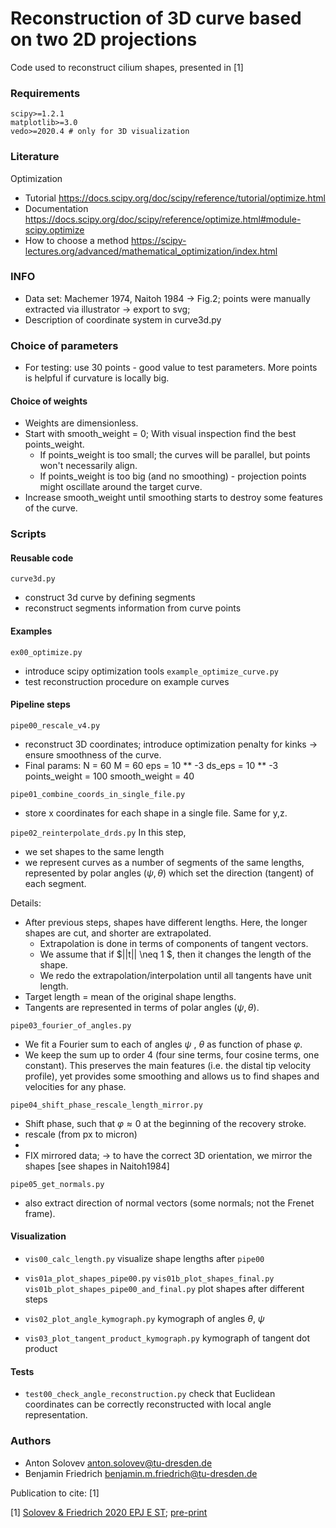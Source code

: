 # Reconstruction of 3D curve based on two 2D projections

Code used to reconstruct cilium shapes, presented in [1]

### Requirements

```
scipy>=1.2.1
matplotlib>=3.0
vedo>=2020.4 # only for 3D visualization
```

### Literature

Optimization
- Tutorial https://docs.scipy.org/doc/scipy/reference/tutorial/optimize.html
- Documentation https://docs.scipy.org/doc/scipy/reference/optimize.html#module-scipy.optimize
- How to choose a method https://scipy-lectures.org/advanced/mathematical_optimization/index.html


### INFO
- Data set: Machemer 1974, Naitoh 1984 -> Fig.2; points were manually extracted via illustrator -> export to svg;
- Description of coordinate system in curve3d.py

### Choice of parameters 

- For testing: use 30 points - good value to test parameters. More points is helpful if curvature is locally big.

#### Choice of weights
- Weights are dimensionless.
- Start with smooth_weight = 0; With visual inspection find the best points_weight.
  - If points_weight is too small; the curves will be parallel, but points won't necessarily align.
  - If points_weight is too big (and no smoothing) - projection points might oscillate around the target curve.
- Increase smooth_weight until smoothing starts to destroy some features of the curve.

### Scripts

#### Reusable code

`curve3d.py`
 - construct 3d curve by defining segments
 - reconstruct segments information from curve points

#### Examples
`ex00_optimize.py`
 - introduce scipy optimization tools
`example_optimize_curve.py`
- test reconstruction procedure on example curves
    
#### Pipeline steps

`pipe00_rescale_v4.py`
- reconstruct 3D coordinates; introduce optimization penalty for kinks -> ensure smoothness of the curve.
- Final params: N = 60 M = 60 eps = 10 ** -3 ds_eps = 10 ** -3 points_weight = 100 smooth_weight = 40

`pipe01_combine_coords_in_single_file.py`
- store x coordinates for each shape in a single file. Same for y,z.

`pipe02_reinterpolate_drds.py`
In this step, 
- we set shapes to the same length 
- we represent curves as a number of segments of the same lengths, 
  represented by polar angles $(\psi, \theta)$ which set the direction (tangent) of each segment.

Details:
- After previous steps, shapes have different lengths.
  Here, the longer shapes are cut, and shorter are extrapolated.
  - Extrapolation is done in terms of components of tangent vectors. 
  - We assume that if $||t|| \neq 1 $, then it changes the length of the shape.
  - We redo the extrapolation/interpolation until all tangents have unit length.
- Target length = mean of the original shape lengths.
- Tangents are represented in terms of polar angles $(\psi, \theta)$.

`pipe03_fourier_of_angles.py`
- We fit a Fourier sum to each of angles $\psi$ , $\theta$ as function of phase $\varphi$.
- We keep the sum up to order 4 (four sine terms, four cosine terms, one constant).
  This preserves the main features (i.e. the distal tip velocity profile), yet provides some smoothing 
  and allows us to find shapes and velocities for any phase.

`pipe04_shift_phase_rescale_length_mirror.py`
- Shift phase, such that $\varphi \approx 0$ at the beginning of the recovery stroke.
- rescale (from px to micron)
- 
- FIX mirrored data; -> to have the correct 3D orientation, we mirror the shapes [see shapes in Naitoh1984]

`pipe05_get_normals.py`
- also extract direction of normal vectors (some normals; not the Frenet frame).


#### Visualization

- `vis00_calc_length.py` visualize shape lengths after `pipe00`

- `vis01a_plot_shapes_pipe00.py` 
  `vis01b_plot_shapes_final.py`
  `vis01b_plot_shapes_pipe00_and_final.py`
   plot shapes after different steps

- `vis02_plot_angle_kymograph.py`
   kymograph of angles $\theta$, $\psi$

- `vis03_plot_tangent_product_kymograph.py`
    kymograph of tangent dot product
#### Tests

- `test00_check_angle_reconstruction.py` check that Euclidean coordinates can be correctly reconstructed with local angle representation.

### Authors

- Anton Solovev anton.solovev@tu-dresden.de
- Benjamin Friedrich benjamin.m.friedrich@tu-dresden.de

Publication to cite: [1]

[1] [Solovev & Friedrich 2020 EPJ E ST](https://link.springer.com/article/10.1140/epje/s10189-021-00016-x);  [pre-print](https://arxiv.org/abs/2010.08111 ) 
